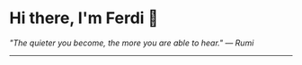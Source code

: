 <h1>Hi there, I'm Ferdi 👋</h1>

<p><em>
  "The quieter you become, the more you are able to hear." — Rumi
</em></p>

---

